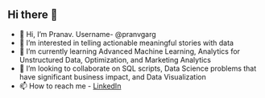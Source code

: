 ## Hi there 👋

- 👋 Hi, I’m Pranav. Username- @pranvgarg
- 👀 I’m interested in telling actionable meaningful stories with data
- 🌱 I’m currently learning Advanced Machine Learning, Analytics for Unstructured Data, Optimization, and Marketing Analytics
- 💞️ I’m looking to collaborate on SQL scripts, Data Science problems that have significant business impact, and Data Visualization
- 📫 How to reach me - [LinkedIn](https://www.linkedin.com/in/pranvgarg/)
